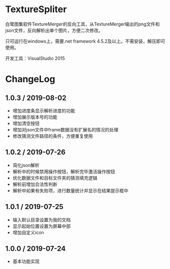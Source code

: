 # TextureSpliter

白鹭图集软件TextureMerger的反向工具，从TextureMerger输出的png文件和json文件，反向解析出单个图片，方便二次修改。

只可运行在windows上，需要.net framework 4.5.2及以上。不需安装，解压即可使用。

开发工具：VisualStudio 2015

# ChangeLog

## 1.0.3 / 2019-08-02

- 增加进度条显示解析进度的功能
- 增加展示版本号的功能
- 增加清空按钮
- 增加对json文件中frame数据没有扩展名的情况的处理
- 修改猜测文件路径的条件，方便重复使用

## 1.0.2 / 2019-07-26

- 简化json解析
- 解析中的时候禁用操作按钮，解析完毕激活操作按钮
- 优化数据文件和目标文件夹的猜测填充逻辑
- 解析前增加合法性判断
- 解析中如果有失败项，进行数量统计并显示在结果提示框中

## 1.0.1 / 2019-07-25

- 输入默认目录设置为我的文档
- 显示起始位置设置为屏幕中部
- 增加自定义icon

## 1.0.0 / 2019-07-24

- 基本功能实现

